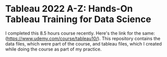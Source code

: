 # Tableau 2022 A-Z: Hands-On Tableau Training for Data Science
I completed this 8.5 hours course recently. Here's the link for the same: (https://www.udemy.com/course/tableau10/).
This repository contains the data files, which were part of the course, and tableau files, which I created while doing the course as part of my practice. 
